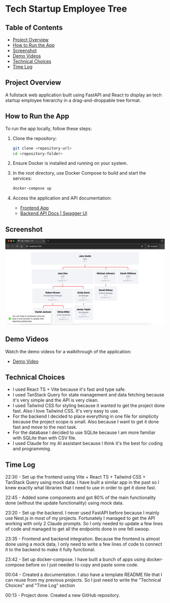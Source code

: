 # Tech Startup Employee Tree

## Table of Contents

- [Project Overview](#project-overview)
- [How to Run the App](#how-to-run-the-app)
- [Screenshot](#screenshot)
- [Demo Videos](#demo-videos)
- [Technical Choices](#technical-choices)
- [Time Log](#time-log)

## Project Overview

A fullstack web application built using FastAPI and React to display an tech startup employee hierarchy in a drag-and-droppable tree format.

## How to Run the App

To run the app locally, follow these steps:

1. Clone the repository:

    ```bash
    git clone <repository-url>
    cd <repository-folder>
    ```

2. Ensure Docker is installed and running on your system.

3. In the root directory, use Docker Compose to build and start the services:

    ```bash
    docker-compose up
    ```

4. Access the application and API documentation:
    - [Frontend App](http://localhost:3000)
    - [Backend API Docs | Swagger UI](http://localhost:8000/docs)

## Screenshot

![App Screenshot](./screenshot.jpg)

## Demo Videos

Watch the demo videos for a walkthrough of the application:

- [Demo Video](https://drive.google.com/file/d/1uYzPTVfmuK5GsJBjJ-kw5_LDpCg7wrSI/view?usp=sharing)

## Technical Choices

- I used React TS + Vite because it's fast and type safe.
- I used TanStack Query for state management and data fetching because it's very simple and the API is very clean.
- I used Tailwind CSS for styling because it wanted to get the project done fast. Also I love Tailwind CSS. It's very easy to use.
- For the backend I decided to place everything in one file for simplicity because the project scope is small. Also because I want to get it done fast and move to the next task.
- For the database I decided to use SQLite because I am more familiar with SQLite than with CSV file.
- I used Claude for my AI assistant because I think it's the best for coding and programming.

## Time Log

22:30 - Set up the frontend using Vite + React TS + Tailwind CSS + TanStack Query using mock data. I have built a similar app in the past so I knew exactly what libraries that I need to use in order to get it done fast.

22:45 - Added some components and got 80% of the main functionality done (without the update functionality) using mock data.

23:20 - Set up the backend. I never used FastAPI before because I mainly use Nest.js in most of my projects. Fortunately I managed to get the API working with only 2 Claude prompts. So I only needed to update a few lines of code and managed to get all the endpoints done in one fell swoop.

23:35 - Frontend and backend integration. Because the frontend is almost done using a mock data, I only need to write a few lines of code to connect it to the backend to make it fully functional.

23:42 - Set up docker-compose. I have built a bunch of apps using docker-compose before so I just needed to copy and paste some code.

00:04 - Created a documentation. I also have a template README file that I can reuse from my previous projects. So I just need to write the "Technical Choices" and "Time Log" section

00:13 - Project done. Created a new GitHub repository.
